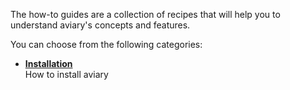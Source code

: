 <style>
  .md-sidebar--secondary { visibility: hidden }
</style>

The how-to guides are a collection of recipes that will help you to understand aviary's concepts and features.<br />

You can choose from the following categories:

<div class="grid cards" markdown>

-   [**Installation**]<br />
    How to install aviary

</div>

  [**Installation**]: installation/how_to_install_aviary_with_pip.md
